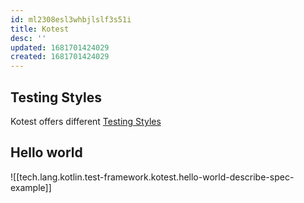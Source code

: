 ```yaml
---
id: ml2308esl3whbjlslf3s51i
title: Kotest
desc: ''
updated: 1681701424029
created: 1681701424029
---
```


## Testing Styles
Kotest offers different [Testing Styles](https://kotest.io/docs/framework/testing-styles.html)

## Hello world
![[tech.lang.kotlin.test-framework.kotest.hello-world-describe-spec-example]]